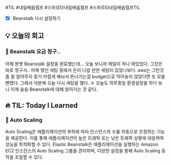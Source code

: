 #TIL #내일배움캠프 #스파르타내일배움캠프 #스파르타내일배움캠프TIL 

- [x] Beanstalk 다시 설정하기

## 💡 오늘의 회고
### 👀 Beanstalk 요금 청구..
어제 분명 Beanstalk 설정을 완료했는데... 오늘 보니까 메일이 하나 와있었다. 그것은 바로 청구서.. 어제 했던 세팅 중에서 돈이 나갈 만한 세팅이 있었나보다. aws는 그런것좀 잘 알려주지 찾기 어렵게 해놔서 돈나가는걸 budget으로 막아놓지 않았다면 또 모를 뻔했다. 그래서 덕분에 오늘 다시 세팅을 했다..ㅎ 오늘도 하루종일 환경설정을 하다 보니 이제 슬슬 Beanstalk에 대해 알아가는 것 같다.


## 🔥 TIL: Today I Learned
### 👀 Auto Scaling
Auto Scaling은 애플리케이션의 부하에 따라 인스턴스의 수를 자동으로 조정하는 기능을 제공한다. 이를 통해 애플리케이션이 높은 트래픽 또는 낮은 트래픽 상황에 대응하여 성능을 최적화할 수 있다. Elastic Beanstalk은 애플리케이션을 실행하는 Amazon EC2 인스턴스의 Auto Scaling 그룹을 관리하며, 다양한 설정을 통해 Auto Scaling 동작을 조절할 수 있다.
